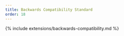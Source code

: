 ```yaml
---
title: Backwards Compatibility Standard
order: 18
---
```


{% include extensions/backwards-compatibility.md %}
